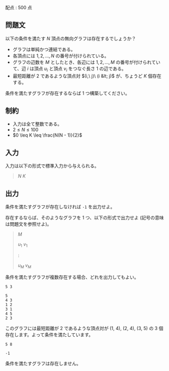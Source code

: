 配点 : $500$ 点

## 問題文

以下の条件を満たす $N$ 頂点の無向グラフは存在するでしょうか？

- グラフは単純かつ連結である。
- 各頂点には $1, 2, ..., N$ の番号が付けられている。
- グラフの辺数を $M$ としたとき、各辺には $1, 2, ..., M$ の番号が付けられていて、辺 $i$ は頂点 $u_i$ と頂点 $v_i$ をつなぐ長さ $1$ の辺である。
- 最短距離が $2$ であるような頂点対 $(i,\ j)\ (i &lt; j)$ が、ちょうど $K$ 個存在する。

条件を満たすグラフが存在するならば $1$ つ構築してください。

## 制約

- 入力は全て整数である。
- $2 \leq N \leq 100$
- $0 \leq K \leq \frac{N(N - 1)}{2}$

## 入力

入力は以下の形式で標準入力から与えられる。

> $N$ $K$

## 出力

条件を満たすグラフが存在しなければ `-1` を出力せよ。

存在するならば、そのようなグラフを $1$ つ、以下の形式で出力せよ (記号の意味は問題文を参照せよ)。

> $M$
> 
> $u_1$ $v_1$
> 
> $:$
> 
> $u_M$ $v_M$

条件を満たすグラフが複数存在する場合、どれを出力してもよい。

```input1
5 3
```

```output1
5
4 3
1 2
3 1
4 5
2 3
```

このグラフには最短距離が $2$ であるような頂点対が $(1,\ 4),\ (2,\ 4),\ (3,\ 5)$ の $3$ 個存在します。よって条件を満たしています。

```input2
5 8
```

```output2
-1
```

条件を満たすグラフは存在しません。